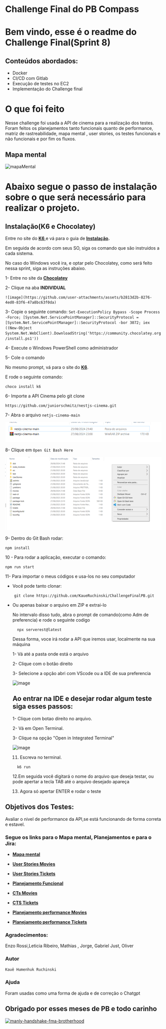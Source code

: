# Challenge Final do PB Compass

# Bem vindo, esse é o readme do Challenge Final(Sprint 8)

## Conteúdos abordados:

- Docker
- CI/CD com Gitlab
- Execução de testes no EC2
- Implementação do Challenge final

# O que foi feito
Nesse challenge foi usada a API de cinema para a realização dos testes. Foram feitos os planejamentos tanto funcionais quanto de performance, matriz de rastreabilidade, mapa mental , user stories, os testes funcionais e não funcionais e por fim os fluxos.

## Mapa mental

![mapaMental](<API Cinema Final.png>)

# Abaixo segue o passo de instalação sobre o que será necessário para realizar o projeto.

## Instalação(K6 e Chocolatey)

Entre no site do **[K6](https://k6.io/docs/)**,e vá para o guia de **[Instalação](https://k6.io/docs/get-started/installation/).**

Em seguida de acordo com seus SO, siga os comando que são instruidos a cada sistema.

No caso do Windows você ira, e optar pelo Chocolatey, como será feito nessa sprint, siga as instruções abaixo.

1- Entre no site da **[Chocolatey](https://chocolatey.org/install#individual)**

2- Clique na aba **INDIVIDUAL**

    ![image](https://github.com/user-attachments/assets/b2813d2b-8276-4ed0-83f6-47a8bc63f0da)


3- Copie o seguinte comando:
    ```
    Set-ExecutionPolicy Bypass -Scope Process -Force; [System.Net.ServicePointManager]::SecurityProtocol = [System.Net.ServicePointManager]::SecurityProtocol -bor 3072; iex ((New-Object System.Net.WebClient).DownloadString('https://community.chocolatey.org/install.ps1'))
    ```

4- Execute o Windows PowerShell como administrador

5- Cole o comando 

No mesmo prompt, vá para o site do **[K6](https://k6.io/docs/get-started/installation/)**.

E rode o seguinte comando: 
```
choco install k6
```

6- Importe a API Cinema pelo git clone
```
https://github.com/juniorschmitz/nestjs-cinema.git
```
7- Abra o arquivo ```netjs-cinema-main```

![alt text](image.png)

8- Clique em ```Open Git Bash Here```

![alt text](image-1.png)

9- Dentro do Git Bash rodar:
```
npm install
```

10 - Para rodar a aplicação, executar o comando:
```
npm run start
```

11- Para importar o meus códigos e usa-los no seu computador
 - Você pode tanto clonar:
```
	git clone https://github.com/KaueRuchinski/ChallengeFinalPB.git
```
- Ou apenas baixar o arquivo em ZIP e extrai-lo

  No intervalo disso tudo, abra o prompt de comando(como Adm de preferencia)
  e rode o seguinte codigo
  ```
  	npx serverest@latest
    ```
  Dessa forma, voce irá rodar a API que iremos usar, localmente na sua máquina
  
  1- Vá até a pasta onde está o arquivo

  2- Clique com o botão direito

  3- Selecione a opção abri com VScode ou a IDE de sua preferencia
  
  ![image](https://github.com/user-attachments/assets/17e93578-bfa7-4584-8ead-850f6676ac81)

  ##  Ao entrar na IDE e desejar rodar algum teste siga esses passos:
 
  1- Clique com botao direito no arquivo.
  
  2- Vá em Open Terminal.

  3- Clique na opção "Open in Integrated Terminal"
  
  ![image](https://github.com/user-attachments/assets/f4695450-b614-4162-af61-46922f01302a)


  11. Escreva no terminal.
   ```   	
     k6 run
    ```
  12.Em seguida você digitará o nome do arquivo que deseja testar, ou pode apertar a tecla TAB até o arquivo desejado apareça

  13. Agora só apertar ENTER e rodar o teste
      
## Objetivos dos Testes:

Avaliar o nivel de performance da API,se está funcionando de forma correta e estavel.

### Segue os links para o Mapa mental, Planejamentos e para o Jira:


- **[Mapa mental](https://github.com/KaueRuchinski/ChallengeFinalPB/blob/e3ba187bec4e1a16582f8501710e126868ea6c9d/mapaMental/API%20Cinema%20Final.png)**

- **[User Stories Movies](https://github.com/KaueRuchinski/ChallengeFinalPB/blob/37e4f4e34b0108240c7a74003f80950063c66255/userStories/gerenciamentoDeFilmes.md)**

- **[User Stories Tickets](https://github.com/KaueRuchinski/ChallengeFinalPB/blob/37e4f4e34b0108240c7a74003f80950063c66255/userStories/reservaDeIngressos.md)**

- **[Planejamento Funcional](https://github.com/KaueRuchinski/ChallengeFinalPB/blob/37e4f4e34b0108240c7a74003f80950063c66255/planejamentos/planejamentoFuncional/planejFuncional.md)**

- **[CTs Movies](https://github.com/KaueRuchinski/ChallengeFinalPB/blob/37e4f4e34b0108240c7a74003f80950063c66255/planejamentos/planejamentoFuncional/ctsMovies.md)**

- **[CTS Tickets](https://github.com/KaueRuchinski/ChallengeFinalPB/blob/37e4f4e34b0108240c7a74003f80950063c66255/planejamentos/planejamentoFuncional/ctsTickets.md)**

- **[Planejamento performance Movies](https://github.com/KaueRuchinski/ChallengeFinalPB/blob/37e4f4e34b0108240c7a74003f80950063c66255/planejamentos/planejamentoDePerformance/planejPerMovies.md)**

- **[Planejamento performance Tickets](https://github.com/KaueRuchinski/ChallengeFinalPB/blob/37e4f4e34b0108240c7a74003f80950063c66255/planejamentos/planejamentoDePerformance/planejPerTickets.md)**


### Agradecimentos:

Enzo Rossi,Leticia Ribeiro, Mathias , Jorge, Gabriel Just, Oliver

### Autor

    Kauê Humenhuk Ruchinski

### Ajuda

Foram usadas como uma forma de ajuda e de correção o Chatgpt

## Obrigado por esses meses de PB e todo carinho

<a href="https://imgbb.com/"><img src="https://i.ibb.co/TghvGQT/manly-handshake-fma-brotherhood.gif" alt="manly-handshake-fma-brotherhood" border="0"></a>
